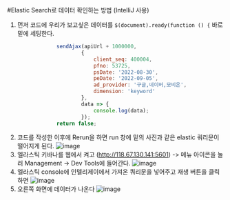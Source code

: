 #Elastic Search로 데이터 확인하는 방법 (IntelliJ 사용)

1. 먼저 코드에 우리가 보고싶은 데이터를 `$(document).ready(function () {` 바로 밑에 세팅한다.
```javascript
				sendAjax(apiUrl + 1000000,
						{
							client_seq: 400004,
							pfno: 53725,
							psDate: '2022-08-30',
							peDate: '2022-09-05',
							ad_provider: '구글,네이버,모비온',
							dimension: 'keyword'
						},
						data => {
							console.log(data);
						});
				return false;
```
2. 코드를 작성한 이후에 Rerun을 하면 run 창에 밑의 사진과 같은 elastic 쿼리문이 떨어지게 된다.
![image](https://user-images.githubusercontent.com/78733700/188757140-47d7863a-4ba7-4774-a3c9-afd8a61db50b.png)
3. 엘라스틱 키바나를 웹에서 켜고 (http://118.67.130.141:5601) -> 메뉴 아이콘을 눌러 Management -> Dev Tools에 들어간다.
 ![image](https://user-images.githubusercontent.com/78733700/188757390-45c55ef3-f585-4cb0-9c69-c6c4330baf88.png)
4. 엘라스틱 console에 인텔리제이에서 가져온 쿼리문을 넣어주고 재생 버튼을 클릭하면
![image](https://user-images.githubusercontent.com/78733700/188757452-2fd9def9-9842-4689-a352-8130208eae23.png)
5. 오른쪽 화면에 데이터가 나온다
![image](https://user-images.githubusercontent.com/78733700/188757696-dfc60e1c-b4e1-4860-a614-cab88f12f430.png)
